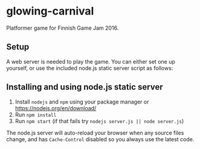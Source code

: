 # glowing-carnival

Platformer game for Finnish Game Jam 2016.

## Setup

A web server is needed to play the game. You can either set one up yourself, or
use the included node.js static server script as follows:

## Installing and using node.js static server

1. Install `nodejs` and `npm` using your package manager or
   https://nodejs.org/en/download/
2. Run `npm install`
3. Run `npm start` (if that fails try `nodejs server.js || node server.js`)

The node.js server will auto-reload your browser when any source files change,
and has `Cache-Control` disabled so you always use the latest code.
